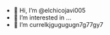- 👋 Hi, I’m @elchicojavi005
- 👀 I’m interested in ...
- 🌱 I’m currelkjgugugugn7g77gy7

<!---
elchicojavi005/elchicojavi005 is a ✨ special ✨ repository because its `README.md` (this file) appears on your GitHub profile.
You can click the Preview link to take a look at your changes.
--->
